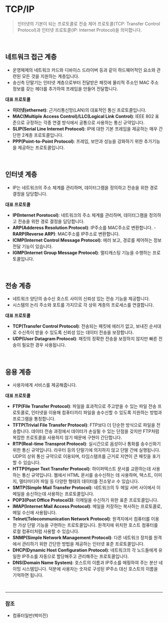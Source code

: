 # TCP/IP
> 인터넷의 기본이 되는 프로토콜로 전송 제어 프로토콜(TCP: Transfer Control Protocol)과 인터넷 프로토콜(IP: Internet Protocol)을 의미합니다.

<br>

## 네트워크 접근 계층
- 운영체제의 네트워크 카드와 디바이스 드라이버 등과 같이 하드웨어적인 요소와 관련된 모든 것을 지원하는 계층입니다.
- 송신측 단말기는 인터넷 계층으로부터 전달받은 패킷에 물리적 주소인 MAC 주소 정보를 갖는 헤더를 추가하여 프레임을 만들어 전달합니다.

**대표 프로토콜**
- **이더넷(ethernet)**: 근거리통신망(LAN)의 대표적인 통신 프로토콜입니다.
- **MAC(Multiple Access Control)/LLC(Logical Link Control)**: IEEE 802 표준으로 규정하는 각종 연결 방식에서 공통으로 사용하는 통신 규약입니다.
- **SLIP(Serial Line Internet Protocol)**: IP에 대한 기본 프레임을 제공하는 매우 간단한 2계층 프로토콜입니다.
- **PPP(Point-to-Point Protocol)**: 프레임, 보안과 성능을 강화하기 위한 추가기능을 제공하는 프로토콜입니다.

<br>

## 인터넷 계층
- IP는 네트워크의 주소 체계를 관리하며, 데이터그램을 정의하고 전송을 위한 경로 결정을 담당합니다.

**대표 프로토콜**
- **IP(Internet Porotocol)**: 네트워크의 주소 체계를 관리하며, 데이터그램을 정의하고 전송을 위한 경로 결정을 담당합니다.
- **ARP(Adderess Resolution Protocol)**: IP주소를 MAC주소로 변환합니다.
-**RARP(Reverse ARP)**: MAC주소를 IP주소로 변환합니다.
- **ICMP(Internet Control Message Protocol)**: 에러 보고, 경로를 제어하는 정보 전달 기능이 있습니다.
- **IGMP(Internet Group Message Protocol)**: 멀티캐스팅 기능을 수행하는 프로토콜입니다.

<br>

## 전송 계층
- 네트워크 양단의 송수신 호스트 사이의 신뢰성 있는 전송 기능을 제공합니다.
- 시스템의 논리 주소와 포트를 가지므로 각 상위 계층의 프로세스를 연결합니다.

**대표 프로토콜**
- **TCP(Transfer Control Protocol)**: 전송되는 패킷에 에러가 없고, 보내진 순서대로 수신측이 받을 수 있도록 신뢰성 있는 데이터 전송을 보장합니다.
- **UDP(User Datagram Protocol)**: 패킷의 정확한 전송을 보장하지 않지만 빠른 전송이 필요한 경우 사용됩니다.

<br>

## 응용 계층
- 사용자에게 서비스를 제공해줍니다.

**대표 프로토콜**
- **FTP(File Transfer Protocol)**: 파일을 효과적으로 주고받을 수 있는 파일 전송 프로토콜로, 인터넷을 이용해 컴퓨터끼리 파일을 송수신할 수 있도록 지원하는 방법과 프로그램을 통칭합니다.
- **TFTP(Trivial File Transfer Protocol)**: FTP보다 더 단순한 방식으로 파일을 전송합니다. 데이터 전송 과정에서 데이터가 손실될 수 있는 단점을 갖지만 FTP처럼 복잡한 프로토콜을 사용하지 않기 때문에 구현이 간단합니다.
- **RTP(Real-time Transprot Protocol)**: 실시간으로 음성이나 통화를 송수신화기 위한 통신 규약입니다. 라우터 등의 단말기에 의지하지 않고 단말 간에 실행됩니다. UDP의 상위 통신 규약으로 이용되며, 타임스탬프를 근거로 지연이 큰 패킷을 포기할 수 있습니다.
- **HTTP(Hyper Text Transfer Protocol)**: 하이퍼텍스트 문서를 교환하는데 사용하는 통신 규약입니다. 웹에서 HTML 문서를 송수신하는 데 사용하며, 텍스트, 이미지, 멀티미디어 파일 등 다양한 형태의 데이터를 전소앟ㄹ 수 있습니다.
- **SMTP(Simple Mail Transfer Protocol)**: 네트워크의 두 메일 서버 사이에서 이메일을 송신하는데 사용하는 프로토콜입니다.
- **POP3(Post Office Protocol3)**: 이메일을 수신하기 위한 표준 프로토콜입니다.
- **IMAP(Internet Mail Access Protocol)**: 메일을 저장하는 복사하는 프로토콜로, 메일 수신에 사용됩니다.
- **Telnet(Telecommunication Network Protocol)**: 원격지에서 컴퓨터를 이용한 가상 단말 기능을 구현하는 프로토콜입니다. 원격지에 위치한 호스트 컴퓨터를 로컬 컴퓨터처럼 사용할 수 있습니다.
- **SNMP(Simple Network Management Protocol)**: 다른 네트워크 장치를 원격에서 관리하기 위한 간단한 방법을 제공하는 인터넷 표준 프로토콜입니다.
- **DHCP(Dynamic Host Configuration Protocol)**: 네트워크의 각 노드들에게 유일한 IP주소를 자동으로 할당해주고 관리해주는 프로토콜입니다.
- **DNS(Domain Name System)**: 호스트의 이름과 IP주소를 매핑하여 주는 분산 네이밍 시스템입니다. 덕분에 사용자는 숫자로 구성된 IP주소 대신 호스트의 이름을 기억하면 됩니다.

<br>

---

### 참조
- 컴퓨터일반(박미진)

